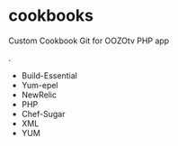 # cookbooks
Custom Cookbook Git for OOZOtv PHP app

.

- Build-Essential
- Yum-epel
- NewRelic
- PHP
- Chef-Sugar
- XML
- YUM




